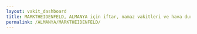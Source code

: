 ```yaml
---
layout: vakit_dashboard
title: MARKTHEIDENFELD, ALMANYA için iftar, namaz vakitleri ve hava durumu - ilçe/eyalet seç
permalink: /ALMANYA/MARKTHEIDENFELD/
---
```


<script type="text/javascript">
  var GLOBAL_COUNTRY = 'ALMANYA';
  var GLOBAL_CITY = 'MARKTHEIDENFELD';
  var GLOBAL_STATE = '';
  var lat = 72;
  var lon = 21;
</script>
